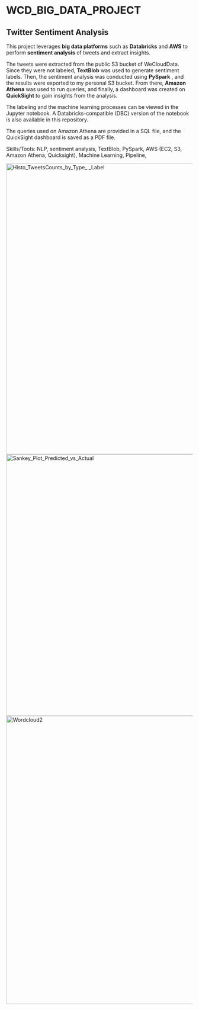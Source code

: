 # WCD_BIG_DATA_PROJECT
## Twitter Sentiment Analysis

This project leverages **big data platforms** such as **Databricks** and **AWS** to perform **sentiment analysis** of tweets and extract insights.

The tweets were extracted from the public S3 bucket of WeCloudData. Since they were not labeled, **TextBlob** was used to generate sentiment labels. Then, the sentiment analysis was conducted using **PySpark** , and the results were exported to my personal S3 bucket. From there, **Amazon Athena** was used to run queries, and finally, a dashboard was created on **QuickSight** to gain insights from the analysis.

The labeling and the machine learning processes can be viewed in the Jupyter notebook. A Databricks-compatible (DBC) version of the notebook is also available in this repository.

The queries used on Amazon Athena are provided in a SQL file, and the QuickSight dashboard is saved as a PDF file.


Skills/Tools: NLP, sentiment analysis, TextBlob, PySpark, AWS (EC2, S3, Amazon Athena, Quicksight), Machine Learning, Pipeline,


<img width="786" alt="Histo_TweetsCounts_by_Type_ _Label" src="https://github.com/user-attachments/assets/d7ed54f8-c34b-455f-a6f1-43005c0c10d4">

<img width="707" alt="Sankey_Plot_Predicted_vs_Actual" src="https://github.com/user-attachments/assets/5bd3f2ba-2a91-4dda-b7d4-137671c6df48">

<img width="779" alt="Wordcloud2" src="https://github.com/user-attachments/assets/b2c680bd-b42b-4cb8-a6a9-ca72e054e288">



